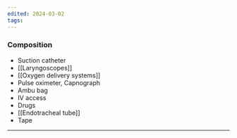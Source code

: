 ```yaml
---
edited: 2024-03-02
tags:
---
```

### Composition
- Suction catheter 
- [[Laryngoscopes]]
- [[Oxygen delivery systems]] 
- Pulse oximeter, Capnograph
- Ambu bag
- IV access
- Drugs
- [[Endotracheal tube]] 
- Tape
---

